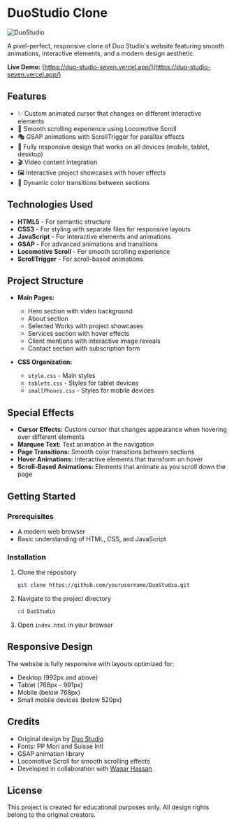 # DuoStudio Clone

![DuoStudio](https://d33wubrfki0l68.cloudfront.net/439bf938233c24af021ffe6d206cd42f546e1143/ff4ed/assets/logo.svg)

A pixel-perfect, responsive clone of Duo Studio's website featuring smooth animations, interactive elements, and a modern design aesthetic.

**Live Demo:** [https://duo-studio-seven.vercel.app/](https://duo-studio-seven.vercel.app/)

## Features

- ✨ Custom animated cursor that changes on different interactive elements
- 🌊 Smooth scrolling experience using Locomotive Scroll
- 🎭 GSAP animations with ScrollTrigger for parallax effects
- 📱 Fully responsive design that works on all devices (mobile, tablet, desktop)
- 🎬 Video content integration
- 🖼️ Interactive project showcases with hover effects
- 🌈 Dynamic color transitions between sections

## Technologies Used

- **HTML5** - For semantic structure
- **CSS3** - For styling with separate files for responsive layouts
- **JavaScript** - For interactive elements and animations
- **GSAP** - For advanced animations and transitions
- **Locomotive Scroll** - For smooth scrolling experience
- **ScrollTrigger** - For scroll-based animations

## Project Structure

- **Main Pages:**
  - Hero section with video background
  - About section
  - Selected Works with project showcases
  - Services section with hover effects
  - Client mentions with interactive image reveals
  - Contact section with subscription form

- **CSS Organization:**
  - `style.css` - Main styles
  - `tablets.css` - Styles for tablet devices
  - `smallPhones.css` - Styles for mobile devices

## Special Effects

- **Cursor Effects:** Custom cursor that changes appearance when hovering over different elements
- **Marquee Text:** Text animation in the navigation
- **Page Transitions:** Smooth color transitions between sections
- **Hover Animations:** Interactive elements that transform on hover
- **Scroll-Based Animations:** Elements that animate as you scroll down the page

## Getting Started

### Prerequisites

- A modern web browser
- Basic understanding of HTML, CSS, and JavaScript

### Installation

1. Clone the repository

   ```bash
   git clone https://github.com/yourusername/DuoStudio.git
   ```

2. Navigate to the project directory

   ```bash
   cd DuoStudio
   ```

3. Open `index.html` in your browser

## Responsive Design

The website is fully responsive with layouts optimized for:

- Desktop (992px and above)
- Tablet (768px - 991px)
- Mobile (below 768px)
- Small mobile devices (below 520px)

## Credits

- Original design by [Duo Studio](https://duo-studio.co/)
- Fonts: PP Mori and Suisse Intl
- GSAP animation library
- Locomotive Scroll for smooth scrolling effects
- Developed in collaboration with [Waqar Hassan](https://github.com/WaqarHassan20)

## License

This project is created for educational purposes only. All design rights belong to the original creators.
